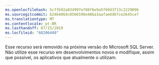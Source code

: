 ```yaml
---
ms.openlocfilehash: 5cffb92a034997ef86f6e9a5f69d3713c2229096
ms.sourcegitcommit: b2464064c0566590e486a3aafae6d67ce2645cef
ms.translationtype: MT
ms.contentlocale: pt-BR
ms.lasthandoff: 07/15/2019
ms.locfileid: "68206440"
---
```

Esse recurso será removido na próxima versão do Microsoft SQL Server. Não utilize esse recurso em desenvolvimentos novos e modifique, assim que possível, os aplicativos que atualmente o utilizam.
